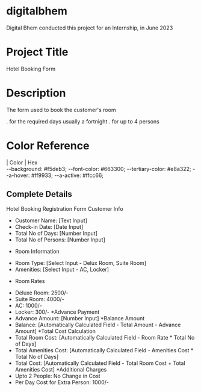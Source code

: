 

# digitalbhem
Digital Bhem conducted this project for an Internship, in June 2023

# Project Title

Hotel Booking Form

# Description 

The form used to book the customer's room 

. for the required days usually a fortnight
. for up to 4 persons


# Color Reference

| Color             | Hex  
	--background: #f5deb3;
	--font-color: #663300;
	--tertiary-color: #e8a322;
	--a-hover: #ff9933;
	--a-active: #ffcc66;

## Complete Details
Hotel Booking Registration Form
Customer Info
- Customer Name: [Text Input]
- Check-in Date: [Date Input]
- Total No of Days: [Number Input]
- Total No of Persons: [Number Input]
* Room Information
- Room Type: [Select Input - Delux Room, Suite Room]
- Amenities: [Select Input - AC, Locker]
* Room Rates
- Deluxe Room: 2500/-
- Suite Room: 4000/-
- AC: 1000/-
- Locker: 300/-
*Advance Payment
- Advance Amount: [Number Input]
*Balance Amount
- Balance: [Automatically Calculated Field - Total Amount - Advance Amount]
*Total Cost Calculation
- Total Room Cost: [Automatically Calculated Field - Room Rate * Total No of Days]
- Total Amenities Cost: [Automatically Calculated Field - Amenities Cost * Total No of
Days]
- Total Cost: [Automatically Calculated Field - Total Room Cost + Total Amenities Cost]
*Additional Charges
- Upto 2 People: No Change in Cost
- Per Day Cost for Extra Person: 1000/-
